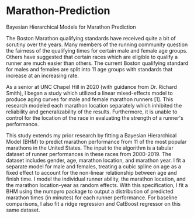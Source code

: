 # Marathon-Prediction
Bayesian Hierarchical Models for Marathon Prediction

The Boston Marathon qualifying standards have received quite a bit of scrutiny over the years. Many members of the running community question the fairness of the qualifying times for certain male and female age groups. Others have suggested that certain races which are eligible to qualify a runner are much easier than others. The current Boston qualifying standard for males and females are split into 11 age groups with standards that increase at an increasing rate.

As a senior at UNC Chapel Hill in 2020 (with guidance from Dr. Richard Smith), I began a study which utilized a linear mixed-effects model to produce aging curves for male and female marathon runners [1]. This research modeled each marathon location separately which inhibited the reliability and generalizability of the results. Furthermore, it is unable to control for the location of the race in evaluating the strength of a runner's performance.

This study extends my prior research by fitting a Bayesian Hierarchical Model (BHM) to predict marathon performance from 11 of the most popular marathons in the United States. The input to the algorithm is a tabular dataset of runner performances in these races from 2000-2019. The dataset includes gender, age, marathon location, and marathon year. I fit a separate model for male and females, treating a cubic spline on age as a fixed effect to account for the non-linear relationship between age and finish time. I model the individual runner ability, the marathon location, and the marathon location-year as random effects. With this specification, I fit a BHM using the numpyro package to output a distribution of predicted marathon times (in minutes) for each runner performance. For baseline comparisons, I also fit a ridge regression and CatBoost regressor on this same dataset.
